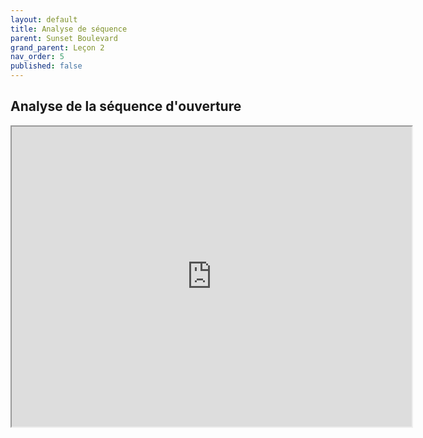 ```yaml
---
layout: default
title: Analyse de séquence
parent: Sunset Boulevard
grand_parent: Leçon 2
nav_order: 5
published: false
---
```


## Analyse de la séquence d'ouverture

<iframe src="https://drive.google.com/file/d/1JQlGf9JKKdRfrSzpXEiwNnt7aqFqWB85/preview" width="640" height="480" allow="autoplay"></iframe>